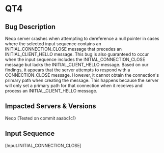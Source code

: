 # QT4

## Bug Description
Neqo server crashes when attempting to dereference a null pointer in cases where the selected input sequence contains an INITIAL_CONNECTION_CLOSE message that precedes an INITIAL_CLIENT_HELLO message. This bug is also guaranteed to occur when the input sequence includes the INITIAL_CONNECTION_CLOSE message but lacks the INITIAL_CLIENT_HELLO message. Based on our findings, it appears that the server attempts to respond with a CONNECTION_CLOSE message. However, it cannot obtain the connection's primary path when creating the message. This happens because the server will only set a primary path for that connection when it receives and process an INITIAL_CLIENT_HELLO message.

## Impacted Servers & Versions
Neqo (Tested on commit aaabc1c1)

## Input Sequence
[Input.INITIAL_CONNECTION_CLOSE]
